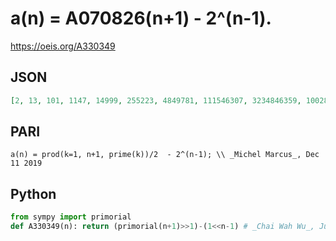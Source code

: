 # a\(n\) \= A070826\(n\+1\) \- 2^\(n\-1\)\.
https://oeis.org/A330349
## JSON
```JSON
[2, 13, 101, 1147, 14999, 255223, 4849781, 111546307, 3234846359, 100280244553, 3710369066381, 152125131761557, 6541380665830919, 307444891294237513, 16294579238595005981, 961380175077106286767]
```
## PARI
```PARI
a(n) = prod(k=1, n+1, prime(k))/2  - 2^(n-1); \\ _Michel Marcus_, Dec 11 2019
```
## Python
```Python
from sympy import primorial
def A330349(n): return (primorial(n+1)>>1)-(1<<n-1) # _Chai Wah Wu_, Jul 21 2022
```
